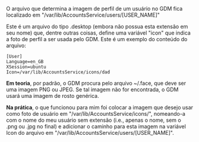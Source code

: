 O arquivo que determina a imagem de perfil de um usuário no GDM fica localizado em "/var/lib/AccountsService/users/[USER_NAME]"

Este é um arquivo do tipo .desktop (embora não possua esta extensão em seu nome) que, dentre outras coisas, define uma variável "icon" que indica a foto de perfil a ser usada pelo GDM. Este é um exemplo do conteúdo do arquivo:

```
[User]
Language=en_GB
XSession=ubuntu
Icon=/var/lib/AccountsService/icons/dad
```

**Em teoria**, por padrão, o GDM procura pelo arquivo ~/.face, que deve ser uma imagem PNG ou JPEG. Se tal imagem não for encontrada, o GDM usará uma imagem de rosto genérica. 

**Na prática**, o que funcionou para mim foi colocar a imagem que desejo usar como foto de usuário em "/var/lib/AccountsService/icons/", nomeando-a com o nome do meu usuário sem extensão (i.e., apenas o nome, sem o .png ou .jpg no final) e adicionar o caminho para esta imagem na variável Icon do arquivo em "/var/lib/AccountsService/users/[USER_NAME]".
